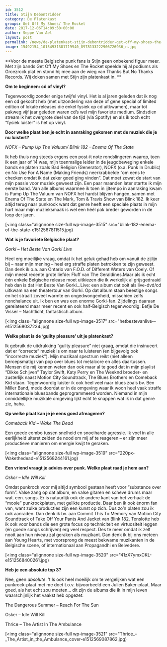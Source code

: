 ```yaml
---
id: 3512
title: Stijn Debontridder 
category: De Platenkast
groups: Get Off My Shoes/ The Rocket
date: 2017-12-06T14:09:50+00:00
author: Seppe Van Ael
layout: post
permalink: /news/de-platenkast-stijn-debontridder-get-off-my-shoes-the-rocket/
image: 15492154_10154931381719940_8978133222906726936_n.jpg
---
```

**Voor de meeste Belgische punk fans is Stijn geen onbekend figuur meer. Met zijn bands Get Off My Shoes en The Rocket speelde hij al podiums als Groezrock plat en stond hij mee aan de wieg van Thanks But No Thanks Records. Wij doken samen met Stijn zijn platenkast in. **

**Om te beginnen: cd of vinyl?**

Tegenwoordig zonder enige twijfel vinyl. Het is al jaren geleden dat ik nog een cd gekocht heb (met uitzondering van deze of gene special of limited edition of lokale releases die enkel fysiek op cd uitkwamen), maar tot pakweg vijf jaar geleden waren cd’s wel mijn favoriete medium. Sindsdien stream ik het overgrote deel van de tijd (via Spotify) en als ik toch echt “fysiek luister” is het op vinyl.

**Door welke plaat ben je echt in aanraking gekomen met de muziek die je nu luistert?**

_NOFX – Pump Up The Valuum/ Blink 182 – Enema Of The State_

Ik heb thuis nog steeds ergens een post-it note rondslingeren waarop, toen ik een jaar of 14 was, mijn toenmalige leider in de jeugdbeweging enkele bands en platen zoals Bad Religion (Generator), NOFX (o.a. Punk In Drublic) en No Use For A Name (Making Friends) neerkrabbelde “om eens te checken omdat ik dat zeker goed ging vinden”. Dat moet zowat de start van mijn passie voor muziek geweest zijn. Een paar maanden later startte ik mijn eerste band. Van alle albums waarmee ik toen in ijltempo in aanraking kwam is Pump Up The Valuum van NOFX het hardst blijven hangen, samen met Enema Of The State en The Mark, Tom & Travis Show van Blink 182. Ik keer altijd terug naar punkrock want dat genre heeft een speciale plaats in mijn hart maar mijn muzieksmaak is wel een héél pak breder geworden in de loop der jaren.

[<img class="alignnone size-full wp-image-3515" src="blink-182-enema-of-the-state-e1512567811515.jpg)

**Wat is je favoriete Belgische plaat?**

_Gorki – Het Beste Van Gorki Live_

Heel erg moeilijke vraag, omdat ik het geluk gehad heb om vanuit de zijlijn bij – naar mijn mening – heel erg straffe platen betrokken te zijn geweest. Dan denk ik o.a. aan Ontario van F.O.D. of Different Waters van Coely. Of mijn meest recente grote liefde: Fluff van The Geraldines.Maar als ik echt één enkele Belgische release moet uitkiezen die ik werkelijk al grijsgedraaid heb dan is dat Het Beste Van Gorki…Live: een album dat ooit als live-dvd/cd uitkwam na een theatertour van Gorki. Op dat album staan beestige songs en het straalt zoveel warmte en ongedwongenheid, misschien zelfs nonchalance uit. Ik ben en was een enorme Gorki-fan. Zijdelings daaraan gerelateerd maar meer recent en ook half-Belgisch tegenwoordig: Eefje De Visser – Nachtlicht, fantastisch album.

[<img class="alignnone size-full wp-image-3517" src="hetbestevanlive--e1512568037234.jpg)

**Welke plaat is de ‘guilty pleasure’ uit je platenkast?**

Ik gebruik de uitdrukking “guilty pleasure” niet graag, omdat die insinueert dat er “correcte” muziek is om naar te luisteren (en bijgevolg ook “incorrecte muziek”). Mijn muzikaal spectrum reikt (niet alleen beroepsmatig) van pop over blues tot metalcore en alles daartussen. Mensen die mij kennen weten dan ook maar al te goed dat in mijn playlist “Dikke Schijven” Taylor Swift, Katy Perry en The Weeknd broeder- en zusterlijk naast Motion City Soundtrack, The Blues Brothers en Comeback Kid staan. Tegenwoordig luister ik ook heel veel naar blues zoals bv. Ben Miller Band, mede doordat er in de omgeving waar ik woon heel vaak straffe internationale bluesbands geprogrammeerd worden. Niemand in mijn onmiddellijke muzikale omgeving lijkt echt te snappen wat ik in dat genre zie, haha.

**Op welke plaat kan je je eens goed afreageren?**

_Comeback Kid – Wake The Dead_ 

Een goede combo tussen snelheid en snoeiharde agressie. Ik voel in alle eerlijkheid uiterst zelden de nood om mij af te reageren – er zijn meer productieve manieren om energie kwijt te geraken.

[<img class="alignnone size-full wp-image-3519" src="220px-Wakethedead-e1512568244161.jpg)

**Een vriend vraagt je advies over punk. Welke plaat raad je hem aan?**

_Osker – Idle Will Kill_

Omdat punkrock voor mij altijd symbool gestaan heeft voor “substance over form”. Valse zang op dat album, en valse gitaren en scheve drums maar wat. een. songs. Er is natuurlijk ook de andere kant van het verhaal: de “mooie” punkrockplaten, met gelikte productie. Daar ben ik ook énorm fan van, want zulke producties zijn een kunst op zich. Dus zo’n platen zou ik ook aanraden. Dan denk ik bv. aan Commit This To Memory van Motion City Soundtrack of Take Off Your Pants And Jacket van Blink 182. Tenslotte heb ik ook voor bands die een grote focus op techniciteit en virtuositeit leggen (én goede songs schrijven) erg veel respect. Des te meer omdat ik zelf nooit aan hun niveau zal geraken als muzikant. Dan denk ik bij ons meteen aan Young Hearts, met voorsprong de meest bekwame muzikanten in de Belgische scene, of internationaal aan Propagandhi en Belvedere.

[<img class="alignnone size-full wp-image-3520" src="41zX7ymxCKL-e1512568400261.jpg)

**Heb je een absolute top 3?**

Nee, geen _absolute_. ’t Is ook heel moeilijk om te vergelijken wat een punkrock-plaat met me doet t.o.v. bijvoorbeeld een Julien Baker-plaat. Maar goed, als het echt zou moeten… dit zijn de albums die ik in mijn leven waarschijnlijk het vaakst heb opgezet:

The Dangerous Summer – Reach For The Sun

Osker – Idle Will Kill

Thrice – The Artist In The Ambulance

[<img class="alignnone size-full wp-image-3521" src="Thrice_-_The_Artist_in_the_Ambulance_cover-e1512569087862.jpg)